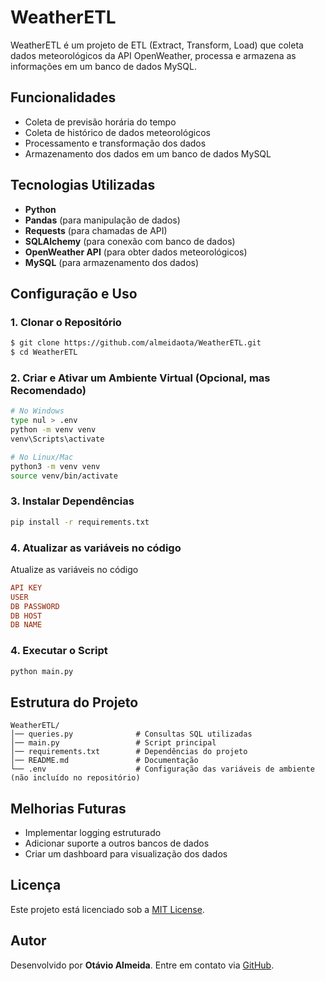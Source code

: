 # WeatherETL

WeatherETL é um projeto de ETL (Extract, Transform, Load) que coleta dados meteorológicos da API OpenWeather, processa e armazena as informações em um banco de dados MySQL.

## Funcionalidades
- Coleta de previsão horária do tempo
- Coleta de histórico de dados meteorológicos
- Processamento e transformação dos dados
- Armazenamento dos dados em um banco de dados MySQL

## Tecnologias Utilizadas
- **Python**
- **Pandas** (para manipulação de dados)
- **Requests** (para chamadas de API)
- **SQLAlchemy** (para conexão com banco de dados)
- **OpenWeather API** (para obter dados meteorológicos)
- **MySQL** (para armazenamento dos dados)

## Configuração e Uso

### 1. Clonar o Repositório
```bash
$ git clone https://github.com/almeidaota/WeatherETL.git
$ cd WeatherETL
```

### 2. Criar e Ativar um Ambiente Virtual (Opcional, mas Recomendado)
```bash
# No Windows
type nul > .env
python -m venv venv
venv\Scripts\activate

# No Linux/Mac
python3 -m venv venv
source venv/bin/activate
```

### 3. Instalar Dependências
```bash
pip install -r requirements.txt
```

### 4. Atualizar as variáveis no código
Atualize as variáveis no código
```ini
API KEY
USER 
DB PASSWORD
DB HOST
DB NAME
```

### 4. Executar o Script
```bash
python main.py
```

## Estrutura do Projeto
```
WeatherETL/
│── queries.py              # Consultas SQL utilizadas
│── main.py                 # Script principal
│── requirements.txt        # Dependências do projeto
│── README.md               # Documentação
└── .env                    # Configuração das variáveis de ambiente (não incluído no repositório)
```

## Melhorias Futuras
- Implementar logging estruturado
- Adicionar suporte a outros bancos de dados
- Criar um dashboard para visualização dos dados

## Licença
Este projeto está licenciado sob a [MIT License](LICENSE).

## Autor
Desenvolvido por **Otávio Almeida**. Entre em contato via [GitHub](https://github.com/almeidaota).

